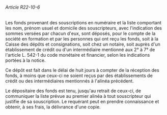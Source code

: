 ###### Article R22-10-6

Les fonds provenant des souscriptions en numéraire et la liste comportant les nom, prénom usuel et domicile des souscripteurs, avec l'indication des sommes versées par chacun d'eux, sont déposés, pour le compte de la société en formation et par les personnes qui ont reçu les fonds, soit à la Caisse des dépôts et consignations, soit chez un notaire, soit auprès d'un établissement de crédit ou d'un intermédiaire mentionné aux 2° à 7° de l'article L. 542-1 du code monétaire et financier, selon les indications portées à la notice.

Ce dépôt est fait dans le délai de huit jours à compter de la réception des fonds, à moins que ceux-ci ne soient reçus par des établissements de crédit ou des intermédiaires mentionnés à l'alinéa précédent.

Le dépositaire des fonds est tenu, jusqu'au retrait de ceux-ci, de communiquer la liste prévue au premier alinéa à tout souscripteur qui justifie de sa souscription. Le requérant peut en prendre connaissance et obtenir, à ses frais, la délivrance d'une copie.


